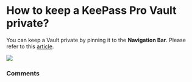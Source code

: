 # How to keep a KeePass Pro Vault private?

<p class="no-margin">You can keep a Vault private by pinning it to the <b>Navigation Bar</b>. Please refer to this <a href="https://docs.teams-pro.com/en/articles/5950871-how-to-pin-the-keepass-pro-to-navigation-bar" target="_blank" class="intercom-content-link">article</a>.</p>
<p class="no-margin"></p>
<div class="intercom-container"><img src="/assets/img/teams-pro/image_63.png"></div>

### Comments
<Comments />
